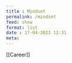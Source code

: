 ```yaml
---
title : Mindset
permalink: /mindset
feed: show
format: list
date : 17-04-2023 12:31
meta: 
---
```


[[Career]]

